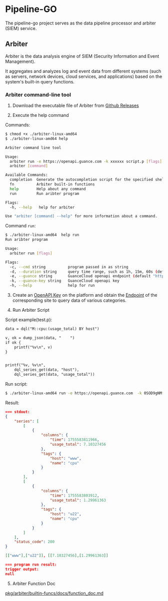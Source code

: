 # Pipeline-GO

The pipeline-go project serves as the data pipeline processor and arbiter (SIEM) service.

## Arbiter

Arbiter is the data analysis engine of SIEM (Security Information and Event Management).

It aggregates and analyzes log and event data from different systems (such as servers, network devices, cloud services, and applications) based on the system's built-in query functions.


### Arbiter command-line tool

1. Download the executable file of Arbiter from [Github Releases](https://github.com/GuanceCloud/pipeline-go/releases)

2. Execute the help command

Commands:

```sh
$ chmod +x ./arbiter-linux-amd64
$ ./arbiter-linux-amd64 help

Arbiter command line tool

Usage:
  arbiter run -e https://openapi.guance.com -k xxxxxx script.p [flags]
  arbiter [command]

Available Commands:
  completion  Generate the autocompletion script for the specified shell
  fn          Arbiter built-in functions
  help        Help about any command
  run         Run aribter program

Flags:
  -h, --help   help for arbiter

Use "arbiter [command] --help" for more information about a command.
```

Command `run`:

```sh
$ ./arbiter-linux-amd64  help run
Run aribter program

Usage:
  arbiter run [flags]

Flags:
  -c, --cmd string          program passed in as string
  -d, --duration string     query time range, such as 1h, 15m, 60s (default "15m")
  -e, --guance string       GuanceCloud openapi endpoint (default "https://openapi.guance.com")
  -k, --guance-key string   GuanceCloud openapi key
  -h, --help                help for run

```


3. Create an [OpenAPI Key](https://console.guance.com/workspace/apiManage) on the platform and obtain the [Endpoint](https://docs.guance.com/open-api/#endpoint) of the corresponding site to query data of various categories.


4. Run Arbiter Script

Script example(test.p):


```txt
data = dql("M::cpu:(usage_total) BY host")

v, ok = dump_json(data, "    ")
if ok {
    printf("%v\n", v)
}


printf("%v, %v\n", 
    dql_series_get(data, "host"),
    dql_series_get(data, "usage_total"))
```

Run script:

```sh
$ ./arbiter-linux-amd64 run -e https://openapi.guance.com  -k 0SOD9gNM*****tBTbsd7x test.p
```

Result:

```json
=== stdout:
{
    "series": [
        [
            {
                "columns": {
                    "time": 1755583811966,
                    "usage_total": 7.10327456
                },
                "tags": {
                    "host": "www",
                    "name": "cpu"
                }
            }
        ],
        [
            {
                "columns": {
                    "time": 1755583803912,
                    "usage_total": 1.29961363
                },
                "tags": {
                    "host": "u22",
                    "name": "cpu"
                }
            }
        ]
    ],
    "status_code": 200
}

[["www"],["u22"]], [[7.10327456],[1.29961363]]

=== program run result:
trigger output:
null
```

5. Arbiter Function Doc

[pkg/arbiter/builtin-funcs/docs/function_doc.md](pkg/arbiter/builtin-funcs/docs/function_doc.md)
